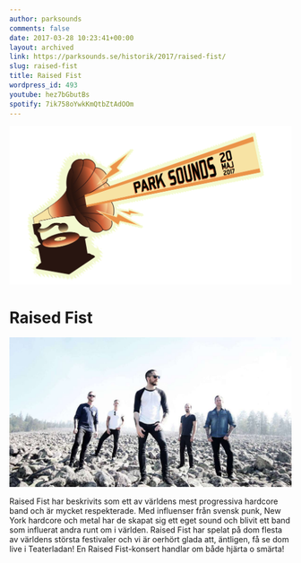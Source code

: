 ```yaml
---
author: parksounds
comments: false
date: 2017-03-28 10:23:41+00:00
layout: archived
link: https://parksounds.se/historik/2017/raised-fist/
slug: raised-fist
title: Raised Fist
wordpress_id: 493
youtube: hez7bGbutBs
spotify: 7ik758oYwkKmQtbZtAdOOm
---
```


<img src="/images/2017/logo-1.svg" alt="Park Sounds 2017">



# Raised Fist


<img src="/images/2017/raised-fist-1.jpg">


Raised Fist har beskrivits som ett av världens mest progressiva hardcore band och är mycket respekterade. Med influenser från svensk punk, New York hardcore och metal har de skapat sig ett eget sound och blivit ett band som influerat andra runt om i världen.
Raised Fist har spelat på dom flesta av världens största festivaler och vi är oerhört glada att, äntligen, få se dom live i Teaterladan!
En Raised Fist-konsert handlar om både hjärta o smärta!







